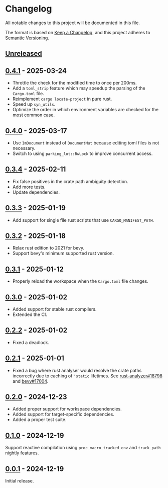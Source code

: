 # Changelog
All notable changes to this project will be documented in this file.

The format is based on [Keep a Changelog](https://keepachangelog.com/en/1.0.0/),
and this project adheres to [Semantic Versioning](https://semver.org/spec/v2.0.0.html).

## [Unreleased]

## [0.4.1] - 2025-03-24

* Throttle the check for the modified time to once per 200ms.
* Add a `toml_strip` feature which may speedup the parsing of the `Cargo.toml` file.
* Reimplement `cargo locate-project` in pure rust.
* Speed up `syn_utils`.
* Optimize the order in which environment variables are checked for the most common case.

## [0.4.0] - 2025-03-17

* Use `ImDocument` instead of `DocumentMut` because editing toml files is not necessary.
* Switch to using `parking_lot::RwLock` to improve concurrent access.

## [0.3.4] - 2025-02-11

* Fix false positives in the crate path ambiguity detection.
* Add more tests.
* Update dependencies.

## [0.3.3] - 2025-01-19

* Add support for single file rust scripts that use `CARGO_MANIFEST_PATH`.

## [0.3.2] - 2025-01-18

* Relax rust edition to 2021 for bevy.
* Support bevy's minimum supported rust version.

## [0.3.1] - 2025-01-12

* Properly reload the workspace when the `Cargo.toml` file changes.

## [0.3.0] - 2025-01-02

* Added support for stable rust compilers.
* Extended the CI.

## [0.2.2] - 2025-01-02

* Fixed a deadlock.

## [0.2.1] - 2025-01-01

* Fixed a bug where rust analyser would resolve the crate paths incorrectly due to caching of `'static` lifetimes.
  See [rust-analyzer#18798](https://github.com/rust-lang/rust-analyzer/issues/18798) and [bevy#17004](https://github.com/bevyengine/bevy/issues/17004).

## [0.2.0] - 2024-12-23

* Added proper support for workspace dependencies.
* Added support for target-specific dependencies.
* Added a proper test suite.

## [0.1.0] - 2024-12-19

Support reactive compilation using `proc_macro_tracked_env` and `track_path` nightly features.

## [0.0.1] - 2024-12-19

Initial release.

[Unreleased]: https://github.com/ink-feather-org/cargo-manifest-proc-macros-rs/compare/v0.4.1...HEAD
[0.4.1]: https://github.com/ink-feather-org/cargo-manifest-proc-macros-rs/compare/v0.4.0...v0.4.1
[0.4.0]: https://github.com/ink-feather-org/cargo-manifest-proc-macros-rs/compare/v0.3.4...v0.4.0
[0.3.4]: https://github.com/ink-feather-org/cargo-manifest-proc-macros-rs/compare/v0.3.3...v0.3.4
[0.3.3]: https://github.com/ink-feather-org/cargo-manifest-proc-macros-rs/compare/v0.3.2...v0.3.3
[0.3.2]: https://github.com/ink-feather-org/cargo-manifest-proc-macros-rs/compare/v0.3.1...v0.3.2
[0.3.1]: https://github.com/ink-feather-org/cargo-manifest-proc-macros-rs/compare/v0.3.0...v0.3.1
[0.3.0]: https://github.com/ink-feather-org/cargo-manifest-proc-macros-rs/compare/v0.2.2...v0.3.0
[0.2.2]: https://github.com/ink-feather-org/cargo-manifest-proc-macros-rs/compare/v0.2.1...v0.2.2
[0.2.1]: https://github.com/ink-feather-org/cargo-manifest-proc-macros-rs/compare/v0.2.0...v0.2.1
[0.2.0]: https://github.com/ink-feather-org/cargo-manifest-proc-macros-rs/compare/v0.1.0...v0.2.0
[0.1.0]: https://github.com/ink-feather-org/cargo-manifest-proc-macros-rs/compare/v0.0.1...v0.1.0
[0.0.1]: https://github.com/ink-feather-org/cargo-manifest-proc-macros-rs/releases/tag/v0.0.1
